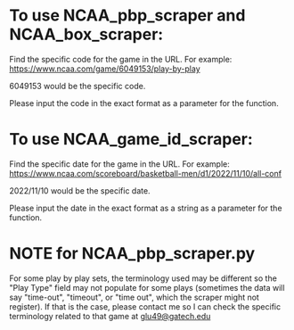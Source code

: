 # To use NCAA_pbp_scraper and NCAA_box_scraper:

Find the specific code for the game in the URL. For example:
https://www.ncaa.com/game/6049153/play-by-play

6049153 would be the specific code.

Please input the code in the exact format as a parameter for the function.

# To use NCAA_game_id_scraper:

Find the specific date for the game in the URL. For example:
https://www.ncaa.com/scoreboard/basketball-men/d1/2022/11/10/all-conf

2022/11/10 would be the specific date.

Please input the date in the exact format as a string as a parameter for the function.

# NOTE for NCAA_pbp_scraper.py

For some play by play sets, the terminology used may be different so the "Play Type" field may not populate for some plays (sometimes the data will say "time-out", "timeout", or "time out", which the scraper might not register). 
If that is the case, please contact me so I can check the specific terminology related to that game at glu49@gatech.edu

